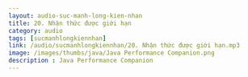 ```yaml
---
layout: audio-suc-manh-long-kien-nhan
title: 20. Nhận thức được giới hạn
category: audio
tags: [sucmanhlongkiennhan]
link: /audio/sucmanhlongkiennhan/20. Nhận thức được giới hạn.mp3 
image: /images/thumbs/java/Java Performance Companion.png
description : Java Performance Companion 
---
```












